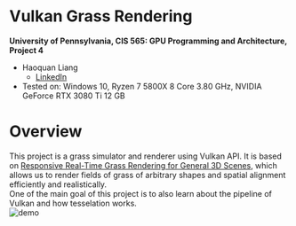 Vulkan Grass Rendering
==================================

**University of Pennsylvania, CIS 565: GPU Programming and Architecture, Project 4**

* Haoquan Liang
  * [LinkedIn](https://www.linkedin.com/in/leohaoquanliang/)
* Tested on: Windows 10, Ryzen 7 5800X 8 Core 3.80 GHz, NVIDIA GeForce RTX 3080 Ti 12 GB

# Overview
This project is a grass simulator and renderer using Vulkan API. It is based on [Responsive Real-Time Grass Rendering for General 3D Scenes](https://www.cg.tuwien.ac.at/research/publications/2017/JAHRMANN-2017-RRTG/JAHRMANN-2017-RRTG-draft.pdf), which allows us to render fields of grass of arbitrary shapes and spatial alignment efficiently and realistically.   
One of the main goal of this project is to also learn about the pipeline of Vulkan and how tesselation works.    
![demo](img/demo.gif)